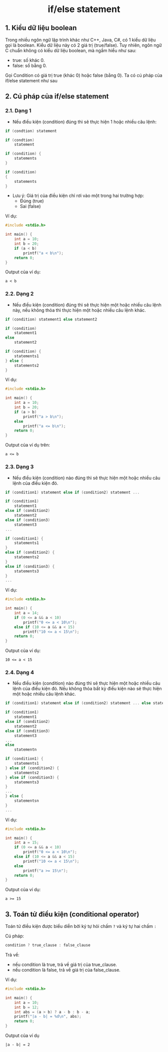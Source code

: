 # <p align="center">**if/else statement**</p>

## **1. Kiểu dữ liệu boolean**
Trong nhiều ngôn ngữ lập trình khác như C++, Java, C#, có 1 kiểu dữ liệu gọi là boolean. Kiểu dữ liệu này có 2 giá trị (true/false). Tuy nhiên, ngôn ngữ C chuẩn không có kiểu dữ liệu boolean, mà ngầm hiểu như sau:
- true: số khác 0.
- false: số bằng 0.

Gọi Condition có giá trị true (khác 0) hoặc false (bằng 0). Ta có cú pháp của if/else statement như sau

## **2. Cú pháp của if/else statement**
### **2.1. Dạng 1**
- Nếu điều kiện (condition) đúng thì sẽ thực hiện 1 hoặc nhiều câu lệnh:
```C
if (condtion) statement
```

```C
if (condtion) 
    statement
```

```C
if (condition) {
    statements
}
```

```C
if (condition) 
{
    statements
}
```

- Lưu ý: Giá trị của điều kiện chỉ rơi vào một trong hai trường hợp:
    + Đúng (true)
    + Sai (false)

Ví dụ:
```C
#include <stdio.h>

int main() {
    int a = 10;
    int b = 20;
    if (a < b)
        printf("a < b\n");
    return 0;
}
```

Output của ví dụ:
```
a < b
```

### **2.2. Dạng 2**
- Nếu điều kiện (condition) đúng thì sẽ thực hiện một hoặc nhiều câu lệnh này, nếu không thỏa thì thực hiện một hoặc nhiều câu lệnh khác.

```C
if (condition) statement1 else statement2
```

```C
if (condition)
    statement1
else
    statement2
```

```C
if (condition) {
    statements1
} else {
    statements2
}
```

Ví dụ:

```C
#include <stdio.h>

int main() {
    int a = 10;
    int b = 20;
    if (a > b)
        printf("a > b\n");
    else
        printf("a <= b\n");
    return 0;
}
```

Output của ví dụ trên:
```
a <= b
```
### **2.3. Dạng 3**
- Nếu điều kiện (condition) nào đúng thì sẽ thực hiện một hoặc nhiều câu lệnh của điều kiện đó.
```C
if (condition1) statement else if (condition2) statement ...
```

```C
if (condition1) 
    statement1
else if (condition2)
    statement2
else if (condition3)
    statement3
...
```

```C
if (condition1) {
    statements1
}
else if (condition2) {
    statements2
}
else if (condition3) {
    statements3
}
...
```

Ví dụ:
```C
#include <stdio.h>

int main() {
    int a = 14;
    if (0 <= a && a < 10)
        printf("0 <= a < 10\n");
    else if (10 <= a && a < 15)
        printf("10 <= a < 15\n");
    return 0;
}
```

Output của ví dụ:
```
10 <= a < 15
```

### **2.4. Dạng 4**
- Nếu điều kiện (condition) nào đúng thì sẽ thực hiện một hoặc nhiều câu lệnh của điều kiện đó. Nếu không thỏa bất kỳ điều kiện nào sẽ thực hiện một hoặc nhiều câu lệnh khác.

```C
if (condition1) statement else if (condition2) statement ... else statement
```

```C
if (condition1) 
    statement1
else if (condition2)
    statement2
else if (condition3)
    statement3
...
else
    statementn
```

```C
if (condition1) {
    statements1
} else if (condition2) {
    statements2
} else if (condition3) {
    statements3
}
...
} else {
    statementsn
}
...
```

Ví dụ:
```C
#include <stdio.h>

int main() {
    int a = 15;
    if (0 <= a && a < 10)
        printf("0 <= a < 10\n");
    else if (10 <= a && a < 15)
        printf("10 <= a < 15\n");
    else
        printf("a >= 15\n");
    return 0;
}
```

Output của ví dụ:
```
a >= 15
```

## **3. Toán tử điều kiện (conditional operator)**
Toán tử điều kiện được biểu diễn bởi ký tự hỏi chấm `?` và ký tự hai chấm `:`

Cú pháp:
```C
condition ? true_clause : false_clause
```
Trả về:
- nếu condition là true, trả về giá trị của true_clause.
- nếu condition là false, trả về giá trị của false_clause.

Ví dụ:

```C
#include <stdio.h>

int main() {
    int a = 10;
    int b = 12;
    int abs = (a > b) ? a - b : b - a;
    printf("|a - b| = %d\n", abs);
    return 0;
}
```

Output của ví dụ
```
|a - b| = 2
```